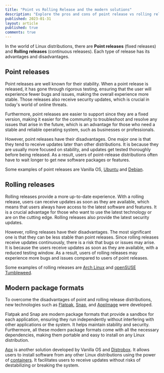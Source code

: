 ```yaml
---
title: "Point vs Rolling Release and the modern solutions"
description: "Explore the pros and cons of point release vs rolling release."
published: 2023-01-31
layout: article
published: true
comments: true
---
```


In the world of Linux distributions, there are **Point releases** (fixed releases) and **Rolling releases** (continuous releases). Each type of release has its advantages and disadvantages.

## Point releases

Point releases are well known for their stability. When a point release is released, it has gone through rigorous testing, ensuring that the user will experience fewer bugs and issues, making the overall experience more stable. Those releases also receive security updates, which is crucial in today's world of online threats.

Furthermore, point releases are easier to support since they are a fixed version, making it easier for the community to troubleshoot and resolve any issues that arise in the future, which is an advantage for those who need a stable and reliable operating system, such as businesses or professionals.

However, point releases have their disadvantages. One major one is that they tend to receive updates later than other distributions. It is because they are usually more focused on stability, and updates get tested thoroughly before being released. As a result, users of point-release distributions often have to wait longer to get new software packages or features.

Some examples of point releases are Vanilla OS, [Ubuntu](https://ubuntu.com) and [Debian](https://www.debian.org/).

## Rolling releases

Rolling releases provide a more up-to-date experience. With a rolling release, users can receive updates as soon as they are available, which means that users always have access to the latest software and features. It is a crucial advantage for those who want to use the latest technology or are on the cutting edge. Rolling releases also provide the latest security updates.

However, rolling releases have their disadvantages. The most significant one is that they can be less stable than point releases. Since rolling releases receive updates continuously, there is a risk that bugs or issues may arise. It is because the users receive updates as soon as they are available, with a reduced testing window. As a result, users of rolling releases may experience more bugs and issues compared to users of point releases.

Some examples of rolling releases are [Arch Linux](https://www.archlinux.org/) and [openSUSE Tumbleweed](https://en.opensuse.org/Portal:Tumbleweed).

## Modern package formats

To overcome the disadvantages of point and rolling release distributions, new technologies such as [Flatpak](https://flatpak.org/), [Snap](https://snapcraft.io/), and [AppImage](https://appimage.org/) were developed. 

Flatpak and Snap are modern package formats that provide a sandbox for each application, ensuring they run independently without interfering with other applications or the system. It helps maintain stability and security. Furthermore, all these modern package formats come with all the necessary dependencies, making them portable and easy to install on any Linux distribution.

[Apx](https://vanillaos.org/2023/01/28/apx-the-unconventional-pkg-manager.html) is another solution developed by Vanilla OS and [Distrobox](https://distrobox.privatedns.org/). It allows users to install software from any other Linux distributions using the power of [containers](https://www.docker.com/resources/what-container/). It facilitates users to receive updates without risks of destabilizing or breaking the system.
